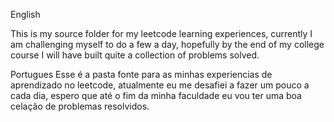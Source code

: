 English

This is my source folder for my leetcode learning experiences, currently I am challenging myself to do a few a day, hopefully by the end of my college course I will have built quite a collection of problems solved.


Portugues
Esse é a pasta fonte para as minhas experiencias de aprendizado no leetcode, atualmente eu me desafiei a fazer um pouco a cada dia, espero que até o fim da minha faculdade eu vou ter uma boa celação de problemas resolvidos.

